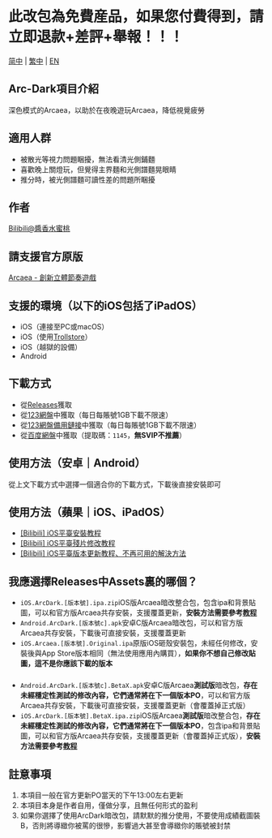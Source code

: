 # 此改包為免費産品，如果您付費得到，請立即退款+差評+舉報！！！

[简中](README.md) | [繁中](README_zh-Hant.md) | [EN](README_en-US.md)

## Arc-Dark項目介紹
深色模式的Arcaea，以助於在夜晚遊玩Arcaea，降低視覺疲勞

## 適用人群
* 被散光等視力問題睏擾，無法看清光側鋪麵  
* 喜歡晚上關燈玩，但覺得主界麵和光側譜麵晃眼睛  
* 推分時，被光側譜麵可讀性差的問題所睏擾

## 作者
[Bilibili@醬香水蜜桃](https://space.bilibili.com/1731112026)

## 請支援官方原版
[Arcaea - 創新立體節奏遊戲](https://arcaea.lowiro.com/)

## 支援的環境（以下的iOS包括了iPadOS）
* iOS（連接至PC或macOS）
* iOS（使用[Trollstore](https://blog.6ziz.com/trollstore)）
* iOS（越獄的設備）
* Android 

## 下載方式
* 從[Releases](https://github.com/LingFeng751/Arc-Dark/releases)獲取  
* 從[123網盤](https://www.123684.com/s/HOGzTd-WhG7H)中獲取（每日每賬號1GB下載不限速）  
* 從[123網盤備用鏈接](https://www.123865.com/s/HOGzTd-WhG7H)中獲取（每日每賬號1GB下載不限速）  
* 從[百度網盤](https://pan.baidu.com/s/1BI6dKJd5P8EG7FsV6eh_rA?pwd=1145)中獲取（提取碼：`1145`，**無SVIP不推薦**）

## 使用方法（安卓｜Android）
從上文下載方式中選擇一個適合你的下載方式，下載後直接安裝即可

## 使用方法（蘋果｜iOS、iPadOS）
* [[Bilibili] iOS平臺安裝教程](https://www.bilibili.com/video/BV1VrQtYgEQg/)  
* [[Bilibili] iOS平臺殘片修改教程](https://www.bilibili.com/video/BV1TCV1zZEYc/)
* [[Bilibili] iOS平臺版本更新教程、不再可用的解決方法](https://www.bilibili.com/video/BV1sTe8zfEM7/)

## 我應選擇Releases中Assets裏的哪個？
* `iOS.ArcDark.[版本號].ipa.zip`iOS版Arcaea暗改整合包，包含ipa和背景貼圖，可以和官方版Arcaea共存安裝，支援覆蓋更新，**安裝方法需要參考[教程](https://www.bilibili.com/video/BV1VrQtYgEQg/)**  
* `Android.ArcDark.[版本號c].apk`安卓C版Arcaea暗改包，可以和官方版Arcaea共存安裝，下載後可直接安裝，支援覆蓋更新  
* `iOS.Arcaea.[版本號].Original.ipa`原版iOS砸殼安裝包，未經任何修改，安裝後與App Store版本相同（無法使用應用內購買），**如果你不想自己修改貼圖，這不是你應該下載的版本**
###    
* `Android.ArcDark.[版本號c].BetaX.apk`安卓C版Arcaea**測試版**暗改包，**存在未經穩定性測試的修改內容，它們通常將在下一個版本PO**，可以和官方版Arcaea共存安裝，下載後可直接安裝，支援覆蓋更新（會覆蓋掉正式版）
* `iOS.ArcDark.[版本號].BetaX.ipa.zip`iOS版Arcaea**測試版**暗改整合包，**存在未經穩定性測試的修改內容，它們通常將在下一個版本PO**，包含ipa和背景貼圖，可以和官方版Arcaea共存安裝，支援覆蓋更新（會覆蓋掉正式版），**安裝方法需要參考[教程](https://www.bilibili.com/video/BV1VrQtYgEQg/)**  

## 註意事項
1. 本項目一般在官方更新PO當天的下午13:00左右更新  
2. 本項目本身是作者自用，僅做分享，且無任何形式的盈利  
3. 如果你選擇了使用ArcDark暗改包，請默默的推分使用，不要使用成績截圖裝B，否則將導緻你被罵的很慘，影響過大甚至會導緻你的賬號被封禁
